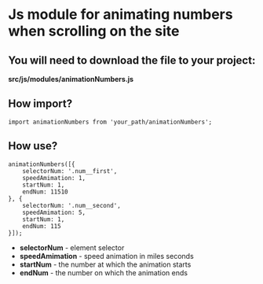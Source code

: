 # Js module for animating numbers when scrolling on the site

## You will need to download the file to your project:

**src/js/modules/animationNumbers.js**

## How import?

```
import animationNumbers from 'your_path/animationNumbers';
```

## How use?

```
animationNumbers([{
	selectorNum: '.num__first',
	speedAmimation: 1,
	startNum: 1,
	endNum: 11510
}, {
	selectorNum: '.num__second',
	speedAmimation: 5,
	startNum: 1,
	endNum: 115
}]);
```

- **selectorNum** - element selector
- **speedAmimation** - speed animation in miles seconds
- **startNum** - the number at which the animation starts
- **endNum** - the number on which the animation ends
